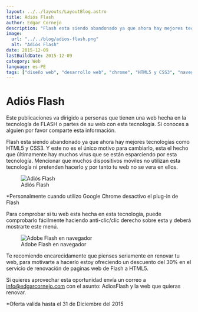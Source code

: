 ```yaml
---
layout: ../../layouts/LayoutBlog.astro
title: Adiós Flash
author: Edgar Cornejo
description: "Flash esta siendo abandonado ya que ahora hay mejores tecnologías como HTML5 y CSS3. Y este no es el único motivo para cambiarlo, esta el hecho que últimamente hay muchos virus que se están esparciendo por esta tecnología. Mencionar que muchos dispositivos móviles no utilizan esta tecnología ni pretenden hacerlo y por tanto tu web no se vera en ellos."
image:
  url: "../../blog/adios-flash.png"
  alt: "Adiós Flash"
date: 2015-12-09
lastBuildDate: 2015-12-09
category: Web
language: es-PE
tags: ["diseño web", "desarrollo web", "chrome", "HTML5 y CSS3", "navegador"]
---
```


# Adiós Flash

Este publicaciones va dirigido a personas que tienen una web hecha en la tecnología de FLASH o partes de su web con esta tecnología. Si conoces a alguien por favor comparte esta información.

Flash esta siendo abandonado ya que ahora hay mejores tecnologías como HTML5 y CSS3. Y este no es el único motivo para cambiarlo, esta el hecho que últimamente hay muchos virus que se están esparciendo por esta tecnología. Mencionar que muchos dispositivos móviles no utilizan esta tecnología ni pretenden hacerlo y por tanto tu web no se vera en ellos.

<figure>
  <img src="../../blog/adios-flash.png" alt="Adiós Flash"/>
  <figcaption>Adiós Flash</figcaption>
</figure>

*Personalmente cuando utilizo Google Chrome desactivo el plug-in de Flash

Para comprobar si tu web esta hecha en esta tecnología, puede comprobarlo fácilmente haciendo anti-clic/clic derecho sobre esta y deberá mostrarte este menú.

<figure>
  <img src="../../blog/adobe-flash.jpg" alt="Adobe Flash en navegador"/>
  <figcaption>Adobe Flash en navegador</figcaption>
</figure>

Te recomiendo encarecidamente que pienses seriamente en renovar tu web, para motivarte a hacerlo estoy ofreciendo un descuento del 30% en el servicio de renovación de paginas web de Flash a HTML5.

Si quieres aprovechar esta oportunidad envía un correo a info@edgarcornejo.com con el asunto: AdiosFlash y la web que quieras renovar.

*Oferta valida hasta el 31 de Diciembre del 2015